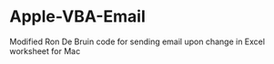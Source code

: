 # Apple-VBA-Email
Modified Ron De Bruin code for sending email upon change in Excel worksheet for Mac
